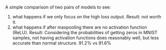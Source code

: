 A simple comparison of two pairs of models to see:
1. what happens if we only focus on the high loss output. Result: not worth it.
2. what happens if after maxpooling there are no activation function (ReLU). Result: Considering the probabilities of 
getting zeros in MNIST samples, not having activation functions does reasonably well, but less accurate 
than normal structure. 91.2% vs 91.6%
